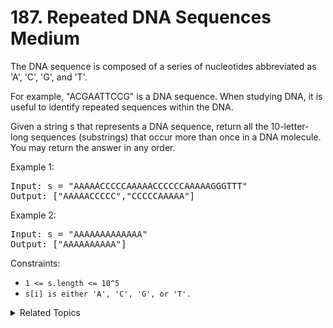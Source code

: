 # 187. Repeated DNA Sequences<br> Medium

The DNA sequence is composed of a series of nucleotides abbreviated as 'A', 'C', 'G', and 'T'.

For example, "ACGAATTCCG" is a DNA sequence.
When studying DNA, it is useful to identify repeated sequences within the DNA.

Given a string s that represents a DNA sequence, return all the 10-letter-long sequences (substrings) that occur more than once in a DNA molecule. You may return the answer in any order.


Example 1:

<pre>
Input: s = "AAAAACCCCCAAAAACCCCCCAAAAAGGGTTT"
Output: ["AAAAACCCCC","CCCCCAAAAA"]
</pre>

Example 2:

<pre>
Input: s = "AAAAAAAAAAAAA"
Output: ["AAAAAAAAAA"]
</pre>

Constraints:

- `1 <= s.length <= 10^5`
- `s[i] is either 'A', 'C', 'G', or 'T'.`

<details>

<summary> Related Topics </summary>

-   `String`
-   `Hash Map`

</details>
